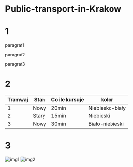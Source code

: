# Public-transport-in-Krakow
# 1
paragraf1

paragraf2

paragraf3

# 2
|Tramwaj|Stan|Co ile kursuje|kolor|
|-------|----|--------------|-----|
|1|Nowy|20min|Niebiesko-biały|
|2|Stary|15min|Niebieski|
|3|Nowy|30min|Biało-niebieski|

# 3
![img1]()
![img2]()